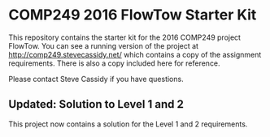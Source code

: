 COMP249 2016 FlowTow Starter Kit
================================

This repository contains the starter kit for the 2016 COMP249 project FlowTow.
You can see a running version of the project at http://comp249.stevecassidy.net/
which contains a copy of the assignment requirements. There is also a copy included
here for reference.  

Please contact Steve Cassidy if you have questions.

Updated: Solution to Level 1 and 2
----------------------------------

This project now contains a solution for the Level 1 and 2 requirements.